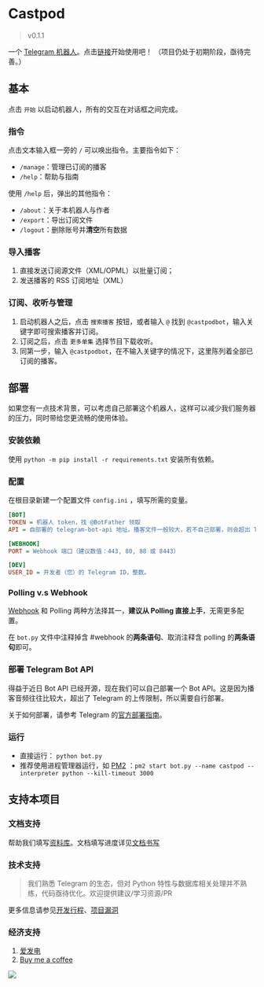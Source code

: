 # Castpod

> v0.1.1

一个 [Telegram 机器人](https://core.telegram.org/bots/api)。点击[链接](https://t.me/castpodbot)开始使用吧！
（项目仍处于初期阶段，亟待完善。）

## 基本

点击 `开始` 以启动机器人，所有的交互在对话框之间完成。

### 指令

点击文本输入框一旁的 `/` 可以唤出指令。主要指令如下：

- `/manage`：管理已订阅的播客
- `/help`：帮助与指南

使用 `/help` 后，弹出的其他指令：

- `/about`：关于本机器人与作者
- `/export`：导出订阅文件
- `/logout`：删除账号并**清空**所有数据

### 导入播客

1. 直接发送订阅源文件（XML/OPML）以批量订阅；
2. 发送播客的 RSS 订阅地址（XML）

### 订阅、收听与管理

1. 启动机器人之后，点击 `搜索播客` 按钮，或者输入 `@` 找到 `@castpodbot`，输入关键字即可搜索播客并订阅。
2. 订阅之后，点击 `更多单集` 选择节目下载收听。
3. 同第一步，输入 `@castpodbot`，在不输入关键字的情况下，这里陈列着全部已订阅的播客。

## 部署

如果您有一点技术背景，可以考虑自己部署这个机器人，这样可以减少我们服务器的压力，同时带给您更流畅的使用体验。

### 安装依赖

使用 `python -m pip install -r requirements.txt` 安装所有依赖。

### 配置

在根目录新建一个配置文件 `config.ini` ，填写所需的变量。

```config.ini
[BOT]
TOKEN = 机器人 token，找 @BotFather 领取
API = 自部署的 telegram-bot-api 地址。播客文件一般较大，若不自己部署，则会超出 Telegram 的传输限制。

[WEBHOOK]
PORT = Webhook 端口（建议数值：443, 80, 88 或 8443）

[DEV]
USER_ID = 开发者（您）的 Telegram ID，整数。
```

### Polling v.s Webhook

[Webhook](https://github.com/python-telegram-bot/python-telegram-bot/wiki/Webhooks) 和 Polling 两种方法择其一，**建议从 Polling 直接上手**，无需更多配置。

在 `bot.py` 文件中注释掉含 #webhook 的**两条语句**、取消注释含 polling 的**两条语句**即可。

### 部署 Telegram Bot API

得益于近日 Bot API 已经开源，现在我们可以自己部署一个 Bot API。这是因为播客音频往往比较大，超出了 Telegram 的上传限制，所以需要自行部署。

关于如何部署，请参考 Telegram 的[官方部署指南](https://tdlib.github.io/telegram-bot-api/build.html)。

### 运行

- 直接运行： `python bot.py`
- 推荐使用进程管理器运行，如 [PM2](https://pm2.keymetrics.io/docs/usage/pm2-doc-single-page/) ：`pm2 start bot.py --name castpod --interpreter python --kill-timeout 3000`

## 支持本项目

### 文档支持

帮助我们填写[资料库](https://github.com/dahawong/castpod/wiki)。文档填写进度详见[文档书写](https://github.com/DahaWong/castpod/projects/5)

### 技术支持

> 我们熟悉 Telegram 的生态，但对 Python 特性与数据库相关处理并不熟练，代码亟待优化。欢迎提供建议/学习资源/PR

更多信息请参见[开发行程](https://github.com/DahaWong/castpod/projects/2)、[项目漏洞](https://github.com/DahaWong/castpod/projects/3)

### 经济支持

1. [爱发电](https://afdian.net/@castpodbot)
2. [Buy me a coffee](https://www.buymeacoffee.com/daha)

<a href="https://www.buymeacoffee.com/daha"><img src="https://img.buymeacoffee.com/button-api/?text=Buy me a Cherry  : )&emoji=🍒&slug=daha&button_colour=FF5F5F&font_colour=ffffff&font_family=Poppins&outline_colour=000000&coffee_colour=FFDD00"></a>
